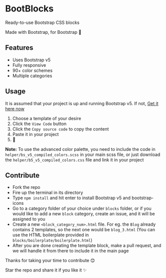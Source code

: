 # BootBlocks
Ready-to-use Bootstrap CSS blocks

Made with Bootstrap, for Bootstrap 💙


## Features
- Uses Bootstrap v5
- Fully responsive
- 90+ color schemes
- Multiple categories

## Usage
It is assumed that your project is up and running Bootstrap v5. If not, [Get it here now](https://v5.getbootstrap.com/)
1. Choose a template of your desire
2. Click the `View Code` button
3. Click the `Copy source code` to copy the content
4. Paste it in your project
5. 🎉

**Note:** To use the advanced color palette, you need to include the code in `helper/bs_v5_compiled_colors.scss` in your main scss file, 
or just download the `helper/b5_v5_compiled_colors.css` file and link it in your project

## Contribute
- Fork the repo
- Fire up the terminal in its directory
- Type `npm install` and hit enter to install Bootstrap v5 and bootstrap-icons
- Go to a category folder of your choice under `blocks` folder, or if you would like to add a new `block` category, create an issue,  and it will be assigned to you
- Create a new `<block_category_num>.html` file. For eg. the `Blog` already contains 2 templates, so the next one would be `blog_3.html` (You can use the HTML boilerplate provided in `blocks/boilerplate/boilerplate.html`)
- After you are done creating the template block, make a pull request, and we will handle it from there to include it in the main page


Thanks for taking your time to contribute 😊

Star the repo and share it if you like it ✨
